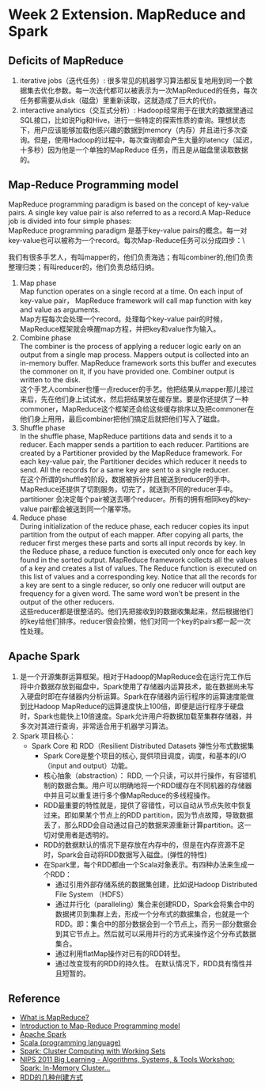 # Week 2 Extension. MapReduce and Spark

## Deficits of MapReduce
1. iterative jobs（迭代任务）: 很多常见的机器学习算法都反复地用到同一个数据集去优化参数。每一次迭代都可以被表示为一次MapReduced的任务，每次任务都需要从disk（磁盘）里重新读取，这就造成了巨大的代价。
2. interactive analytics（交互式分析）: Hadoop经常用于在很大的数据里通过SQL接口，比如说Pig和Hive，进行一些特定的探索性质的查询。理想状态下，用户应该能够加载他感兴趣的数据到memory（内存）并且进行多次查询。但是，使用Hadoop的过程中，每次查询都会产生大量的latency（延迟，十多秒）因为他是一个单独的MapReduce 任务，而且是从磁盘里读取数据的。
## Map-Reduce Programming model
MapReduce programming paradigm is based on the concept of key-value pairs. A single key value pair is also referred to as a record.A Map-Reduce job is divided into four simple phases:\
MapReduce programming paradigm 是基于key-value pairs的概念。每一对key-value也可以被称为一个record。每次Map-Reduce任务可以分成四步：\

我们有很多手艺人，有叫mapper的，他们负责海选；有叫combiner的,他们负责整理归类；有叫reducer的，他们负责总结归纳。

1. Map phase\
Map function operates on a single record at a time. On each input of key-value pair， MapReduce framework will call map function with key and value as arguments. \
Map方程每次会处理一个record。处理每个key-value pair的时候，MapReduce框架就会唤醒map方程，并把key和value作为输入。
2. Combine phase\
The combiner is the process of applying a reducer logic early on an output from a single map process. Mappers output is collected into an in-memory buffer. MapReduce framework sorts this buffer and executes the commoner on it, if you have provided one. Combiner output is written to the disk.\
这个手艺人combiner也懂一点reducer的手艺。他把结果从mapper那儿接过来后，先在他们身上试试水，然后把结果放在缓存里。要是你还提供了一种commoner，MapReduce这个框架还会给这些缓存排序以及把commoner在他们身上用用，最后combiner把他们搞定后就把他们写入了磁盘。
3. Shuffle phase\
In the shuffle phase, MapReduce partitions data and sends it to a reducer. Each mapper sends a partition to each reducer. Partitions are created by a Partitioner provided by the MapReduce framework. For each key-value pair, the Partitioner decides which reducer it needs to send. All the records for a same key are sent to a single reducer.\
在这个所谓的shuffle的阶段，数据被拆分并且被送到reducer的手中。MapReduce还提供了切割服务，切完了，就送到不同的reducer手中。partitioner 会决定每个pair被送去哪个reducer。所有的拥有相同key的key-value pair都会被送到同一个屠宰场。
4. Reduce phase\
During initialization of the reduce phase, each reducer copies its input partition from the output of each mapper. After copying all parts, the reducer first merges these parts and sorts all input records by key. In the Reduce phase, a reduce function is executed only once for each key found in the sorted output. MapReduce framework collects all the values of a key and creates a list of values. The Reduce function is executed on this list of values and a corresponding key. Notice that all the records for a key are sent to a single reducer, so only one reducer will output are frequency for a given word. The same word won’t be present in the output of the other reducers.\
这些reducer都是很整洁的。他们先把接收到的数据收集起来，然后根据他们的key给他们排序。reducer很会捡懒，他们对同一个key的pairs都一起一次性处理。

## Apache Spark
1. 是一个开源集群运算框架。相对于Hadoop的MapReduce会在运行完工作后将中介数据存放到磁盘中，Spark使用了存储器内运算技术，能在数据尚未写入硬盘时即在存储器内分析运算。Spark在存储器内运行程序的运算速度能做到比Hadoop MapReduce的运算速度快上100倍，即便是运行程序于硬盘时，Spark也能快上10倍速度。Spark允许用户将数据加载至集群存储器，并多次对其进行查询，非常适合用于机器学习算法。
2. Spark 项目核心：
    - Spark Core 和 RDD（Resilient Distributed Datasets 弹性分布式数据集
        - Spark Core是整个项目的核心, 提供项目调度，调度，和基本的I/O（input and output）功能。
        - 核心抽象（abstraction）： RDD, 一个只读，可以并行操作，有容错机制的数据合集。用户可以明确地将一个RDD缓存在不同机器的存储器中并且可以重复进行多个像MapReduce的多线程操作。
        - RDD最重要的特性就是，提供了容错性，可以自动从节点失败中恢复过来。即如果某个节点上的RDD partition，因为节点故障，导致数据丢了，那么RDD会自动通过自己的数据来源重新计算partition。这一切对使用者是透明的。
        - RDD的数据默认的情况下是存放在内存中的，但是在内存资源不足时，Spark会自动将RDD数据写入磁盘。(弹性的特性)
        - 在Spark里，每个RDD都由一个Scala对象表示。有四种办法来生成一个RDD：
            - 通过引用外部存储系统的数据集创建，比如说Hadoop Distributed File System （HDFS）
            - 通过并行化（paralleling）集合来创建RDD，Spark会将集合中的数据拷贝到集群上去，形成一个分布式的数据集合，也就是一个RDD。即：集合中的部分数据会到一个节点上，而另一部分数据会到其它节点上。然后就可以采用并行的方式来操作这个分布式数据集合。
            - 通过利用flatMap操作对已有的RDD转型。
            - 通过改变现有的RDD的持久性。 在默认情况下，RDD具有惰性并且短暂的。

## Reference
- [What is MapReduce?](https://www.ibm.com/analytics/hadoop/mapreduce)
- [Introduction to Map-Reduce Programming model](https://blog.eduonix.com/bigdata-and-hadoop/introduction-map-reduce-programming-model/)
- [Apache Spark](https://zh.wikipedia.org/wiki/Apache_Spark)
- [Scala (programming language)](https://en.wikipedia.org/wiki/Scala_(programming_language))
- [Spark: Cluster Computing with Working Sets](https://www.usenix.org/legacy/event/hotcloud10/tech/full_papers/Zaharia.pdf)
- [NIPS 2011 Big Learning - Algorithms, Systems, & Tools Workshop: Spark: In-Memory Cluster...](https://www.youtube.com/watch?v=qLvLg-sqxKc)
- [RDD的几种创建方式](https://blog.csdn.net/lemonZhaoTao/article/details/77923337)
